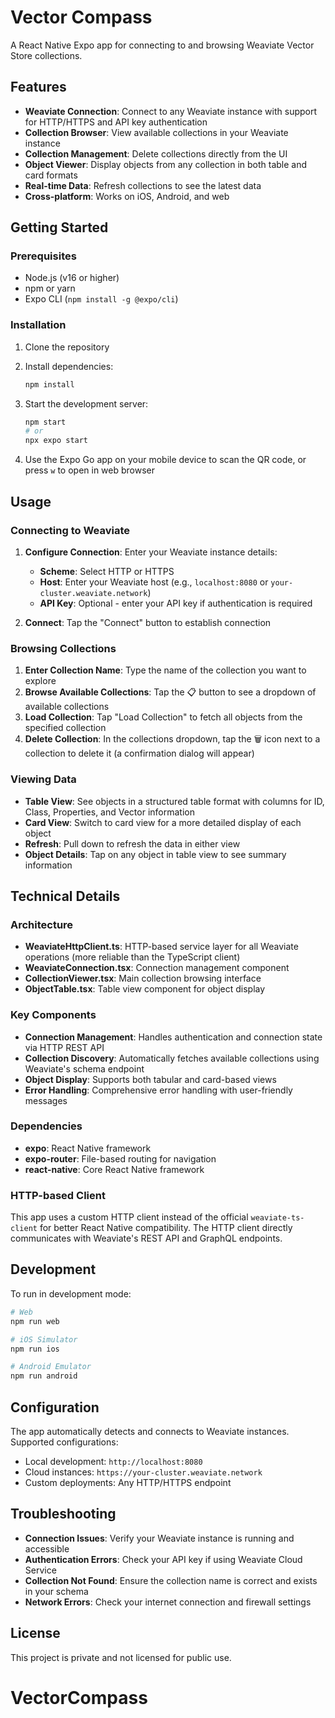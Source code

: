 # Vector Compass

A React Native Expo app for connecting to and browsing Weaviate Vector Store collections.

## Features

- **Weaviate Connection**: Connect to any Weaviate instance with support for HTTP/HTTPS and API key authentication
- **Collection Browser**: View available collections in your Weaviate instance
- **Collection Management**: Delete collections directly from the UI
- **Object Viewer**: Display objects from any collection in both table and card formats
- **Real-time Data**: Refresh collections to see the latest data
- **Cross-platform**: Works on iOS, Android, and web

## Getting Started

### Prerequisites

- Node.js (v16 or higher)
- npm or yarn
- Expo CLI (`npm install -g @expo/cli`)

### Installation

1. Clone the repository

2. Install dependencies:

   ```bash
   npm install
   ```

3. Start the development server:

   ```bash
   npm start
   # or
   npx expo start
   ```

4. Use the Expo Go app on your mobile device to scan the QR code, or press `w` to open in web browser

## Usage

### Connecting to Weaviate

1. **Configure Connection**: Enter your Weaviate instance details:
   - **Scheme**: Select HTTP or HTTPS
   - **Host**: Enter your Weaviate host (e.g., `localhost:8080` or `your-cluster.weaviate.network`)
   - **API Key**: Optional - enter your API key if authentication is required

2. **Connect**: Tap the "Connect" button to establish connection

### Browsing Collections

1. **Enter Collection Name**: Type the name of the collection you want to explore
2. **Browse Available Collections**: Tap the 📋 button to see a dropdown of available collections
3. **Load Collection**: Tap "Load Collection" to fetch all objects from the specified collection
4. **Delete Collection**: In the collections dropdown, tap the 🗑️ icon next to a collection to delete it (a confirmation dialog will appear)

### Viewing Data

- **Table View**: See objects in a structured table format with columns for ID, Class, Properties, and Vector information
- **Card View**: Switch to card view for a more detailed display of each object
- **Refresh**: Pull down to refresh the data in either view
- **Object Details**: Tap on any object in table view to see summary information

## Technical Details

### Architecture

- **WeaviateHttpClient.ts**: HTTP-based service layer for all Weaviate operations (more reliable than the TypeScript client)
- **WeaviateConnection.tsx**: Connection management component
- **CollectionViewer.tsx**: Main collection browsing interface
- **ObjectTable.tsx**: Table view component for object display

### Key Components

- **Connection Management**: Handles authentication and connection state via HTTP REST API
- **Collection Discovery**: Automatically fetches available collections using Weaviate's schema endpoint
- **Object Display**: Supports both tabular and card-based views
- **Error Handling**: Comprehensive error handling with user-friendly messages

### Dependencies

- **expo**: React Native framework
- **expo-router**: File-based routing for navigation
- **react-native**: Core React Native framework

### HTTP-based Client

This app uses a custom HTTP client instead of the official `weaviate-ts-client` for better React Native compatibility. The HTTP client directly communicates with Weaviate's REST API and GraphQL endpoints.

## Development

To run in development mode:

```bash
# Web
npm run web

# iOS Simulator
npm run ios

# Android Emulator
npm run android
```

## Configuration

The app automatically detects and connects to Weaviate instances. Supported configurations:

- Local development: `http://localhost:8080`
- Cloud instances: `https://your-cluster.weaviate.network`
- Custom deployments: Any HTTP/HTTPS endpoint

## Troubleshooting

- **Connection Issues**: Verify your Weaviate instance is running and accessible
- **Authentication Errors**: Check your API key if using Weaviate Cloud Service
- **Collection Not Found**: Ensure the collection name is correct and exists in your schema
- **Network Errors**: Check your internet connection and firewall settings

## License

This project is private and not licensed for public use.
# VectorCompass
